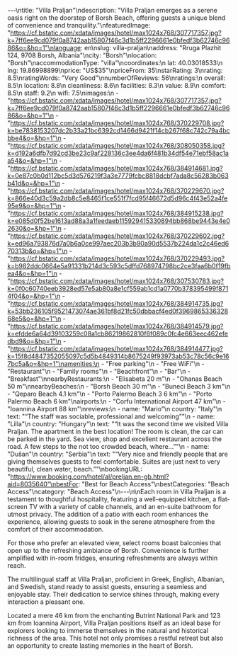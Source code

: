 ---\ntitle: "Villa Praljan"\ndescription: "Villa Praljan emerges as a serene oasis right on the doorstep of Borsh Beach, offering guests a unique blend of convenience and tranquility."\nfeaturedImage: "https://cf.bstatic.com/xdata/images/hotel/max1024x768/307717357.jpg?k=7ff6ee9cd079f0a8742aab15807f46c3d1b5ff2296661e0bfedf3b62746c9686&o=&hp=1"\nlanguage: en\nslug: villa-praljan\naddress: "Rruga Plazhit 124, 9708 Borsh, Albania"\ncity: "Borsh"\nlocation: "Borsh"\naccommodationType: "villa"\ncoordinates:\n  lat: 40.03018533\n  lng: 19.86998899\nprice: "US$35"\npriceFrom: 35\nstarRating: 3\nrating: 8.5\nratingWords: "Very Good"\nnumberOfReviews: 56\nratings:\n  overall: 8.5\n  location: 8.8\n  cleanliness: 8.6\n  facilities: 8.3\n  value: 8.9\n  comfort: 8.5\n  staff: 9.2\n  wifi: 7.5\nimages:\n  - "https://cf.bstatic.com/xdata/images/hotel/max1024x768/307717357.jpg?k=7ff6ee9cd079f0a8742aab15807f46c3d1b5ff2296661e0bfedf3b62746c9686&o=&hp=1"\n  - "https://cf.bstatic.com/xdata/images/hotel/max1024x768/370229708.jpg?k=be7838153207dc2b33a21bc6392cd1466d9421f14cb267f68c742c79a4bcbbe4&o=&hp=1"\n  - "https://cf.bstatic.com/xdata/images/hotel/max1024x768/308050358.jpg?k=d192a6dfb7d92cd3be23c9af228136c3ee4da6f481b34df54e71ebf58ac1aa54&o=&hp=1"\n  - "https://cf.bstatic.com/xdata/images/hotel/max1024x768/384914681.jpg?k=0e87c0b0d112bc5d3d576219f3a3e7779fcbc8818dcbf7ada8c56283b063b41d&o=&hp=1"\n  - "https://cf.bstatic.com/xdata/images/hotel/max1024x768/370229670.jpg?k=866e40d3c59a2db8c5e8465f1ce551f7fcd95f46672d5d96c4f43e52a4fe95e9&o=&hp=1"\n  - "https://cf.bstatic.com/xdata/images/hotel/max1024x768/384915238.jpg?k=e085d0f52be1613ad88a3a1feedaeb115929415330894bb868be9443e4e02630&o=&hp=1"\n  - "https://cf.bstatic.com/xdata/images/hotel/max1024x768/370229602.jpg?k=ed96a793876d7a0b6a0ce997aec203b3b90a90d5537b224da1c2c46ed670313b&o=&hp=1"\n  - "https://cf.bstatic.com/xdata/images/hotel/max1024x768/370229493.jpg?k=b982ddc0664e5a91331b214d3c593c5dffd768974798bc2ce3faa6b0f19fbea4&o=&hp=1"\n  - "https://cf.bstatic.com/xdata/images/hotel/max1024x768/307530783.jpg?k=0f0c60740eeb3928ed57e5ab80a8e1cf559ab1cd1a0770b378395499f8714f04&o=&hp=1"\n  - "https://cf.bstatic.com/xdata/images/hotel/max1024x768/384914735.jpg?k=53bb236105f9521473074ae361bf8d21fc50dbbacf4ed0f396986533632868e5&o=&hp=1"\n  - "https://cf.bstatic.com/xdata/images/hotel/max1024x768/384914579.jpg?k=efdde6a64d39103259c08a1cb86219862810f6f089c0fc4e663eec462efedbd9&o=&hp=1"\n  - "https://cf.bstatic.com/xdata/images/hotel/max1024x768/384914477.jpg?k=15f8d4847352055097c5d5b4849314b8675249f93973ab53c78c56c9e167bc5a&o=&hp=1"\namenities:\n  - "Free parking"\n  - "Free WiFi"\n  - "Restaurant"\n  - "Family rooms"\n  - "Beachfront"\n  - "Bar"\n  - "Breakfast"\nnearbyRestaurants:\n  - "Elisabeta 20 m"\n  - "Ohanas Beach 50 m"\nnearbyBeaches:\n  - "Borsh Beach 30 m"\n  - "Buneci Beach 3 km"\n  - "Qeparo Beach 4.1 km"\n  - "Porto Palermo Beach 3 6 km"\n  - "Porto Palermo Beach 6 km"\nairports:\n  - "Corfu International Airport 47 km"\n  - "Ioannina Airport 88 km"\nreviews:\n  - name: "Mario"\n    country: "Italy"\n    text: "“The staff was sociable, professional and welcoming”"\n  - name: "Lilla"\n    country: "Hungary"\n    text: "“It was the second time we visited Villa Praljan. The apartment in the best location! The room is clean, the car can be parked in the yard. Sea view, shop and excellent restaurant across the road. A few steps to the not too crowded beach, where...”"\n  - name: "Dušan"\n    country: "Serbia"\n    text: "“Very nice and friendly people that are giving themselves guests to feel comfortable. Suites are just next to very beautiful, clean water, beach.”"\nbookingURL: "https://www.booking.com/hotel/al/preljan.en-gb.html?aid=8035640"\nbestFor: "Best for Beach Access"\nbestCategories: "Beach Access"\ncategory: "Beach Access"\n---\n\nEach room in Villa Praljan is a testament to thoughtful hospitality, featuring a well-equipped kitchen, a flat-screen TV with a variety of cable channels, and an en-suite bathroom for utmost privacy. The addition of a patio with each room enhances the experience, allowing guests to soak in the serene atmosphere from the comfort of their accommodation.

For those who prefer an elevated view, select rooms boast balconies that open up to the refreshing ambiance of Borsh. Convenience is further amplified with in-room fridges, ensuring refreshments are always within reach.

The multilingual staff at Villa Praljan, proficient in Greek, English, Albanian, and Swedish, stand ready to assist guests, ensuring a seamless and enjoyable stay. Their dedication to service shines through, making every interaction a pleasant one.

Located a mere 46 km from the enchanting Butrint National Park and 123 km from Ioannina Airport, Villa Praljan positions itself as an ideal base for explorers looking to immerse themselves in the natural and historical richness of the area. This hotel not only promises a restful retreat but also an opportunity to create lasting memories in the heart of Borsh.